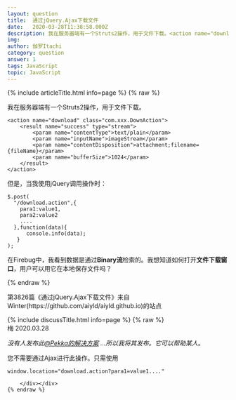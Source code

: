 ```yaml
---
layout: question
title:  通过jQuery.Ajax下载文件
date:   2020-03-28T11:38:58.000Z
description: 我在服务器端有一个Struts2操作，用于文件下载。<action name="download" class="com.xxx.DownAction...
img: 
author: 伽罗Itachi
category: question
answer: 1
tags: JavaScript
topic: JavaScript
---
```

<div class="article-root">
  <div class="article">
    {% include articleTitle.html info=page %}
    {% raw %}
    <div class="article-content"><p><font style="vertical-align: inherit;"><font style="vertical-align: inherit;">我在服务器端有一个Struts2操作，用于文件下载。</font></font></p>

<pre><code>&lt;action name="download" class="com.xxx.DownAction"&gt;<font></font>
    &lt;result name="success" type="stream"&gt;<font></font>
        &lt;param name="contentType"&gt;text/plain&lt;/param&gt;<font></font>
        &lt;param name="inputName"&gt;imageStream&lt;/param&gt;<font></font>
        &lt;param name="contentDisposition"&gt;attachment;filename={fileName}&lt;/param&gt;<font></font>
        &lt;param name="bufferSize"&gt;1024&lt;/param&gt;<font></font>
    &lt;/result&gt;<font></font>
&lt;/action&gt;<font></font>
</code></pre>

<p><font style="vertical-align: inherit;"><font style="vertical-align: inherit;">但是，当我使用jQuery调用操作时：</font></font></p>

<pre><code>$.post(<font></font>
  "/download.action",{<font></font>
    para1:value1,<font></font>
    para2:value2<font></font>
    ....<font></font>
  },function(data){<font></font>
      console.info(data);<font></font>
   }<font></font>
);<font></font>
</code></pre>

<p><font style="vertical-align: inherit;"><font style="vertical-align: inherit;">在Firebug中，我看到数据是通过</font></font><strong><font style="vertical-align: inherit;"><font style="vertical-align: inherit;">Binary流</font></font></strong><font style="vertical-align: inherit;"><font style="vertical-align: inherit;">检索的</font><font style="vertical-align: inherit;">。</font><font style="vertical-align: inherit;">我想知道如何打开</font></font><strong><font style="vertical-align: inherit;"><font style="vertical-align: inherit;">文件下载窗口</font></font></strong><font style="vertical-align: inherit;"><font style="vertical-align: inherit;">，用户可以用它在本地保存文件吗？</font></font></p></div>
    {% endraw %}
  </div>
  <p class="winter_mark">第3826篇《通过jQuery.Ajax下载文件》来自Winter(https://github.com/aiyld/aiyld.github.io)的站点</p>
  <div class="discuss-wrapper">
    {% include discussTitle.html info=page %}
    {% raw %}
    <div class="discuss-item">
        <div class="discuss-parent">
          <div class="discuss-meta">
            <span class="discuss-user">梅</span>
            <span class="discuss-time">2020.03.28</span>
          </div>
          <div class="discuss-comment"><p><em><font style="vertical-align: inherit;"><font style="vertical-align: inherit;">没有人发布此</font></font><a href="https://stackoverflow.com/questions/4545311/download-a-file-by-jquery-ajax#comment4981707_4545311"><font style="vertical-align: inherit;"><font style="vertical-align: inherit;">@Pekka的解决方案</font></font></a><font style="vertical-align: inherit;"><font style="vertical-align: inherit;"> ...所以我将其发布。</font><font style="vertical-align: inherit;">它可以帮助某人。</font></font></em></p>

<p><font style="vertical-align: inherit;"><font style="vertical-align: inherit;">您不需要通过Ajax进行此操作。</font><font style="vertical-align: inherit;">只需使用</font></font></p>

<pre><code>window.location="download.action?para1=value1...."
</code></pre></div>
        </div></div>
    {% endraw %}
  </div>
<div>
